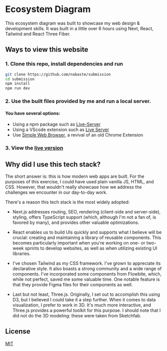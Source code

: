 # Ecosystem Diagram

This ecosystem diagram was built to showcase my web design & development skills. 
It was built in a little over 6 hours using Next, React, Tailwind and React Three Fiber.


## Ways to view this website

### 1. Clone this repo, install dependencies and run

```bash
git clone https://github.com/nabaste/submission
cd submission
npm install 
npm run dev
```

### 2. Use the built files provided by me and run a local server.
#### You have several options:

- Using a npm package such as [Live-Server](https://www.npmjs.com/package/live-server/v/0.8.0)
- Using a VScode extension such as [Live Server](https://marketplace.visualstudio.com/items?itemName=ritwickdey.LiveServer)
- Use [Simple Web Browser](https://simplewebserver.org/), a revival of an old Chrome Extension

### 3. View the [live version](https://submission-tan.vercel.app/)

## Why did I use this tech stack?

The short answer is: this is how modern web apps are built. For the purposes of this exercise, I could have used plain vanilla JS, HTML, and CSS. However, that wouldn't really showcase how we address the challenges we encounter in our day-to-day work.

There's a reason this tech stack is the most widely adopted:

- Next.js addresses routing, SEO, rendering (client-side and server-side), styling, offers TypeScript support (which, although I'm not a fan of, is favored by many), and provides other valuable optimizations.

- React enables us to build UIs quickly and supports what I believe will be crucial: creating and maintaining a library of reusable components. This becomes particularly important when you're working on one- or two-week sprints to develop websites, as well as when utilizing existing UI libraries.
- I've chosen Tailwind as my CSS framework. I've grown to appreciate its declarative style. It also boasts a strong community and a wide range of components. I've incorporated some components from Flowbite, which, while not perfect, saved me some valuable time. One notable feature is that they provide Figma files for their components as well.
- Last but not least, Three.js. Originally, I set out to accomplish this using D3, but I believed I could take it a step further. When it comes to data visualization, I prefer to work in 3D. It's much more interactive, and Three.js provides a powerful toolkit for this purpose. I should note that I did not do the 3D modeling: these were taken from Sketchfab.  

## License

[MIT](https://choosealicense.com/licenses/mit/)
